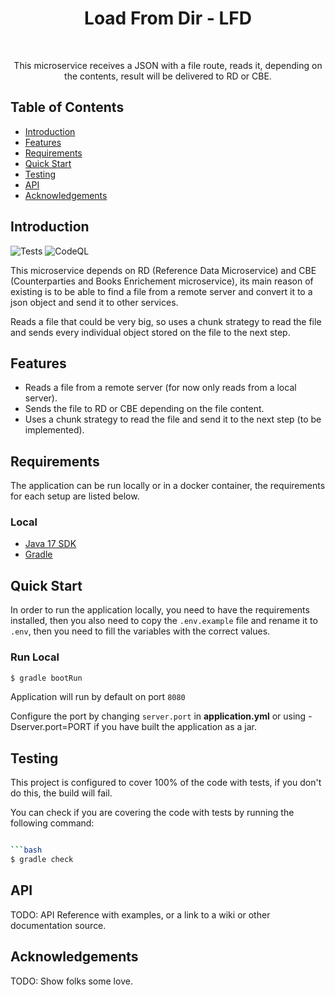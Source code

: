 <h1 align="center"> Load From Dir - LFD </h1> <br>

<p align="center">
  This microservice receives a JSON with a file route, reads it, depending on the contents, result will be delivered to RD or CBE.
</p>


## Table of Contents

- [Introduction](#introduction)
- [Features](#features)
- [Requirements](#requirements)
- [Quick Start](#quick-start)
- [Testing](#testing)
- [API](#requirements)
- [Acknowledgements](#acknowledgements)

## Introduction

![Tests](https://github.com/db-training-etl/load-microservice/actions/workflows/gradle.yml/badge.svg)
![CodeQL](https://github.com/db-training-etl/load-microservice/actions/workflows/codeql-analysis.yml/badge.svg)

This microservice depends on RD (Reference Data Microservice) and CBE (Counterparties and Books Enrichement microservice), its main reason of existing is to be able to find a file from a remote server and convert it to a json object and send it to other services.

Reads a file that could be very big, so uses a chunk strategy to read the file and sends every individual object stored on the file to the next step.

## Features

* Reads a file from a remote server (for now only reads from a local server).
* Sends the file to RD or CBE depending on the file content.
* Uses a chunk strategy to read the file and send it to the next step (to be implemented).

## Requirements
The application can be run locally or in a docker container, the requirements for each setup are listed below.

### Local
* [Java 17 SDK](https://www.oracle.com/java/technologies/javase-jdk17-downloads.html)
* [Gradle](https://gradle.org/install/)

## Quick Start
In order to run the application locally, you need to have the requirements installed, then you also need to copy the ```.env.example``` file and rename it to ```.env```, then you need to fill the variables with the correct values.

### Run Local
```bash
$ gradle bootRun
```

Application will run by default on port `8080`

Configure the port by changing `server.port` in __application.yml__ or using -Dserver.port=PORT if you have built the application as a jar.

## Testing
This project is configured to cover 100% of the code with tests, if you don't do this, the build will fail.

You can check if you are covering the code with tests by running the following command:
```bash

```bash
$ gradle check 
```

## API
TODO: API Reference with examples, or a link to a wiki or other documentation source.

## Acknowledgements
TODO: Show folks some love.
